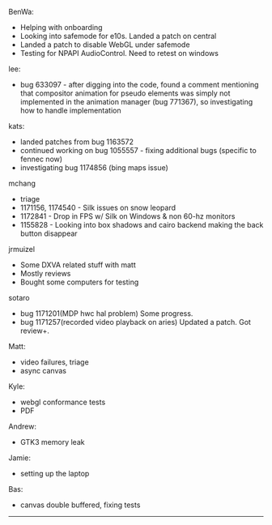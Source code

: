 BenWa:
* Helping with onboarding
* Looking into safemode for e10s. Landed a patch on central
* Landed a patch to disable WebGL under safemode
* Testing for NPAPI AudioControl. Need to retest on windows



lee:
* bug 633097 - after digging into the code, found a comment mentioning that compositor animation for pseudo elements was simply not implemented in the animation manager (bug 771367), so investigating how to handle implementation



kats:
* landed patches from bug 1163572
* continued working on bug 1055557 - fixing additional bugs (specific to fennec now)
* investigating bug 1174856 (bing maps issue)





mchang
* triage
* 1171156, 1174540 - Silk issues on snow leopard
* 1172841 - Drop in FPS w/ Silk on Windows & non 60-hz monitors
* 1155828 - Looking into box shadows and cairo backend making the back button disappear



jrmuizel
* Some DXVA related stuff with matt
* Mostly reviews
* Bought some computers for testing 



sotaro
* bug 1171201(MDP hwc hal problem) Some progress.
* bug 1171257(recorded video playback on aries) Updated a patch. Got review+.



Matt:
* video failures, triage
* async canvas



Kyle:
* webgl conformance tests
* PDF



Andrew:
* GTK3 memory leak



Jamie:
* setting up the laptop



Bas:
* canvas double buffered, fixing tests

________________


